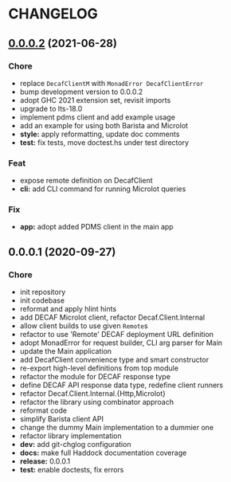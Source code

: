 # CHANGELOG


<a name="0.0.0.2"></a>
## [0.0.0.2](https://github.com/teloscube/decaf-client-haskell/compare/0.0.0.1...0.0.0.2) (2021-06-28)

### Chore

* replace `DecafClientM` with `MonadError DecafClientError`
* bump development version to 0.0.0.2
* adopt GHC 2021 extension set, revisit imports
* upgrade to lts-18.0
* implement pdms client and add example usage
* add an example for using both Barista and Microlot
* **style:** apply reformatting, update doc comments
* **test:** fix tests, move doctest.hs under test directory

### Feat

* expose remote definition on DecafClient
* **cli:** add CLI command for running Microlot queries

### Fix

* **app:** adopt added PDMS client in the main app


<a name="0.0.0.1"></a>
## 0.0.0.1 (2020-09-27)

### Chore

* init repository
* init codebase
* reformat and apply hlint hints
* add DECAF Microlot client, refactor Decaf.Client.Internal
* allow client builds to use given `Remote`s
* refactor to use 'Remote' DECAF deployment URL definition
* adopt MonadError for request builder, CLI arg parser for Main
* update the Main application
* add DecafClient convenience type and smart constructor
* re-export high-level definitions from top module
* refactor the module for DECAF response type
* define DECAF API response data type, redefine client runners
* refactor Decaf.Client.Internal.{Http,Microlot}
* refactor the library using combinator approach
* reformat code
* simplify Barista client API
* change the dummy Main implementation to a dummier one
* refactor library implementation
* **dev:** add git-chglog configuration
* **docs:** make full Haddock documentation coverage
* **release:** 0.0.0.1
* **test:** enable doctests, fix errors

